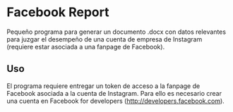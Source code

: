 # Facebook Report

Pequeño programa para generar un documento .docx con datos relevantes para juzgar el desempeño de una cuenta de empresa de Instagram (requiere estar asociada a una fanpage de Facebook).

## Uso

El programa requiere entregar un token de acceso a la fanpage de Facebook asociada a la cuenta de Instagram. Para ello es necesario crear una cuenta en Facebook for developers (http://developers.facebook.com).

